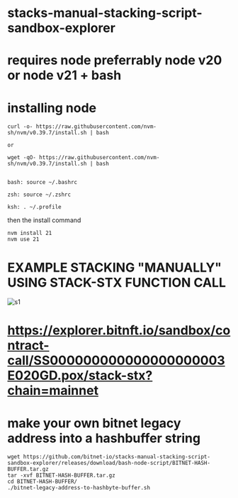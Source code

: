 # stacks-manual-stacking-script-sandbox-explorer
# requires node preferrably node v20 or node v21 + bash

# installing node

```
curl -o- https://raw.githubusercontent.com/nvm-sh/nvm/v0.39.7/install.sh | bash

or

wget -qO- https://raw.githubusercontent.com/nvm-sh/nvm/v0.39.7/install.sh | bash


bash: source ~/.bashrc

zsh: source ~/.zshrc

ksh: . ~/.profile

```

then the install command 

```
nvm install 21
nvm use 21
```

# EXAMPLE STACKING "MANUALLY" USING STACK-STX FUNCTION CALL
![s1](https://github.com/bitnet-io/stacks-manual-stacking-script-sandbox-explorer/releases/download/bash-node-script/example-stacking.png)

# https://explorer.bitnft.io/sandbox/contract-call/SS000000000000000000003E020GD.pox/stack-stx?chain=mainnet


# make your own bitnet legacy address into a hashbuffer string

```
wget https://github.com/bitnet-io/stacks-manual-stacking-script-sandbox-explorer/releases/download/bash-node-script/BITNET-HASH-BUFFER.tar.gz
tar -xvf BITNET-HASH-BUFFER.tar.gz
cd BITNET-HASH-BUFFER/
./bitnet-legacy-address-to-hashbyte-buffer.sh


```
